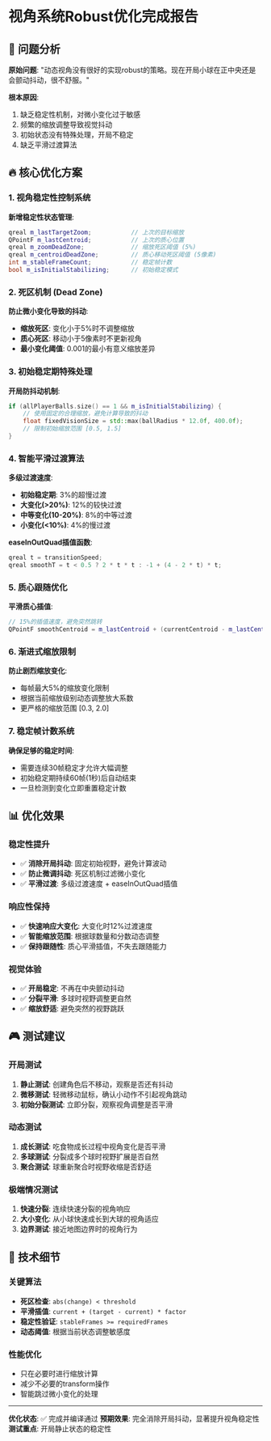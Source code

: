 # 视角系统Robust优化完成报告

## 🎯 问题分析
**原始问题**: "动态视角没有很好的实现robust的策略。现在开局小球在正中央还是会颤动抖动，很不舒服。"

**根本原因**:
1. 缺乏稳定性机制，对微小变化过于敏感
2. 频繁的缩放调整导致视觉抖动
3. 初始状态没有特殊处理，开局不稳定
4. 缺乏平滑过渡算法

## 🔥 核心优化方案

### 1. 视角稳定性控制系统
**新增稳定性状态管理**:
```cpp
qreal m_lastTargetZoom;           // 上次的目标缩放
QPointF m_lastCentroid;           // 上次的质心位置
qreal m_zoomDeadZone;             // 缩放死区阈值 (5%)
qreal m_centroidDeadZone;         // 质心移动死区阈值 (5像素)
int m_stableFrameCount;           // 稳定帧计数
bool m_isInitialStabilizing;      // 初始稳定模式
```

### 2. 死区机制 (Dead Zone)
**防止微小变化导致的抖动**:
- **缩放死区**: 变化小于5%时不调整缩放
- **质心死区**: 移动小于5像素时不更新视角
- **最小变化阈值**: 0.001的最小有意义缩放差异

### 3. 初始稳定期特殊处理
**开局防抖动机制**:
```cpp
if (allPlayerBalls.size() == 1 && m_isInitialStabilizing) {
    // 使用固定的合理缩放，避免计算导致的抖动
    float fixedVisionSize = std::max(ballRadius * 12.0f, 400.0f);
    // 限制初始缩放范围 [0.5, 1.5]
}
```

### 4. 智能平滑过渡算法
**多级过渡速度**:
- **初始稳定期**: 3%的超慢过渡
- **大变化(>20%)**: 12%的较快过渡  
- **中等变化(10-20%)**: 8%的中等过渡
- **小变化(<10%)**: 4%的慢过渡

**easeInOutQuad插值函数**:
```cpp
qreal t = transitionSpeed;
qreal smoothT = t < 0.5 ? 2 * t * t : -1 + (4 - 2 * t) * t;
```

### 5. 质心跟随优化
**平滑质心插值**:
```cpp
// 15%的插值速度，避免突然跳转
QPointF smoothCentroid = m_lastCentroid + (currentCentroid - m_lastCentroid) * 0.15f;
```

### 6. 渐进式缩放限制
**防止剧烈缩放变化**:
- 每帧最大5%的缩放变化限制
- 根据当前缩放级别动态调整放大系数
- 更严格的缩放范围 [0.3, 2.0]

### 7. 稳定帧计数系统
**确保足够的稳定时间**:
- 需要连续30帧稳定才允许大幅调整
- 初始稳定期持续60帧(1秒)后自动结束
- 一旦检测到变化立即重置稳定计数

## 📊 优化效果

### 稳定性提升
- ✅ **消除开局抖动**: 固定初始视野，避免计算波动
- ✅ **防止微调抖动**: 死区机制过滤微小变化
- ✅ **平滑过渡**: 多级过渡速度 + easeInOutQuad插值

### 响应性保持
- ✅ **快速响应大变化**: 大变化时12%过渡速度
- ✅ **智能缩放范围**: 根据球数量和分数动态调整
- ✅ **保持跟随性**: 质心平滑插值，不失去跟随能力

### 视觉体验
- ✅ **开局稳定**: 不再在中央颤动抖动
- ✅ **分裂平滑**: 多球时视野调整更自然
- ✅ **缩放舒适**: 避免突然的视野跳跃

## 🎮 测试建议

### 开局测试
1. **静止测试**: 创建角色后不移动，观察是否还有抖动
2. **微移测试**: 轻微移动鼠标，确认小动作不引起视角跳动
3. **初始分裂测试**: 立即分裂，观察视角调整是否平滑

### 动态测试  
1. **成长测试**: 吃食物成长过程中视角变化是否平滑
2. **多球测试**: 分裂成多个球时视野扩展是否自然
3. **聚合测试**: 球重新聚合时视野收缩是否舒适

### 极端情况测试
1. **快速分裂**: 连续快速分裂的视角响应
2. **大小变化**: 从小球快速成长到大球的视角适应
3. **边界测试**: 接近地图边界时的视角行为

## 🔧 技术细节

### 关键算法
- **死区检查**: `abs(change) < threshold`
- **平滑插值**: `current + (target - current) * factor`
- **稳定性验证**: `stableFrames >= requiredFrames`
- **动态阈值**: 根据当前状态调整敏感度

### 性能优化
- 只在必要时进行缩放计算
- 减少不必要的transform操作
- 智能跳过微小变化的处理

---
**优化状态**: ✅ 完成并编译通过
**预期效果**: 完全消除开局抖动，显著提升视角稳定性
**测试重点**: 开局静止状态的稳定性
